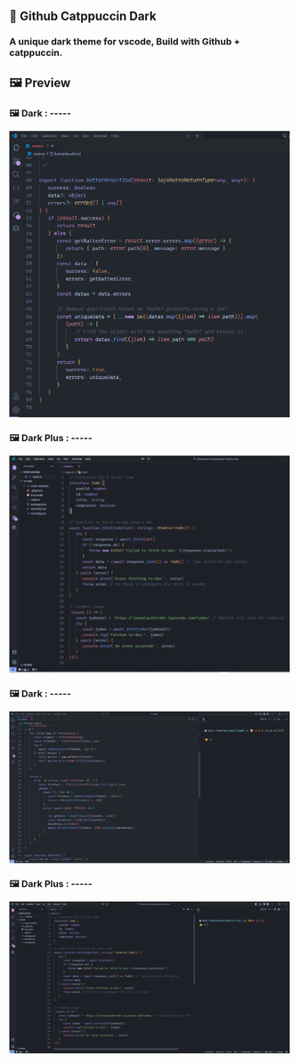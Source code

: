 ## 🥣 Github Catppuccin Dark

### A unique dark theme for vscode, Build with Github + catppuccin.

## 🖼 Preview

### 🖼 Dark : -----

![preview](https://github.com/devgauravjatt/github-catppuccin-dark/raw/HEAD/images/preview3.png)

### 🖼 Dark Plus : -----

![preview](https://github.com/devgauravjatt/github-catppuccin-dark/raw/HEAD/images/preview4.png)

### 🖼 Dark : -----

![preview](https://github.com/devgauravjatt/github-catppuccin-dark/raw/HEAD/images/preview.png)

### 🖼 Dark Plus : -----

![preview](https://github.com/devgauravjatt/github-catppuccin-dark/raw/HEAD/images/preview2.png)
